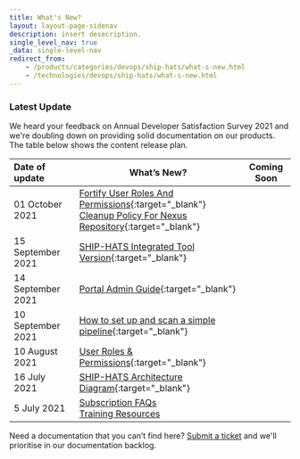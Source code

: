 ```yaml
---
title: What's New?
layout: layout-page-sidenav
description: insert desecription.
single_level_nav: true
_data: single-level-nav
redirect_from:
    - /products/categories/devops/ship-hats/what-s-new.html
    - /technologies/devops/ship-hats/what-s-new.html
---
```


### Latest Update

We heard your feedback on Annual Developer Satisfaction Survey 2021 and we're doubling down on providing solid documentation on our products. The table below shows the content release plan.

 
| Date of update |                                         What’s New?                                       |           Coming Soon          |
| :------------- | ----------------------------------------------------------------------------------------- | ------------------------------ |
| 01 October 2021 | [Fortify User Roles And Permissions](https://docs.developer.tech.gov.sg/docs/ship-hats-documentation/#/get-started/fortify-user-roles-and-permissions){:target="_blank"}<br /> [Cleanup Policy For Nexus Repository](https://docs.developer.tech.gov.sg/docs/ship-hats-documentation/#/ship-hats-cleanup-policy-for-nexus-repository){:target="_blank"} | |
| 15 September 2021      | [SHIP-HATS Integrated Tool Version](https://docs.developer.tech.gov.sg/docs/ship-hats-documentation/#/get-started/ship-hats-integrated-tools-version){:target="_blank"}<br /> |
| 14 September 2021      | [Portal Admin Guide](https://docs.developer.tech.gov.sg/docs/ship-hats-documentation/#/portal-guide/overview-of-ship-hats-portal){:target="_blank"}<br /> | 
| 10 September 2021      | [How to set up and scan a simple pipeline](https://docs.developer.tech.gov.sg/docs/ship-hats-documentation/#/how-to-setup-and-scan-sample-pipeline){:target="_blank"}<br /> |
| 10 August 2021      | [User Roles & Permissions](https://docs.developer.gov.sg/docs/ship-hats-documentation/#/user-roles-permissions){:target="_blank"}<br /> | 
| 16 July 2021      | [SHIP-HATS Architecture Diagram](https://docs.developer.gov.sg/docs/ship-hats-documentation/#/architecture-diagram){:target="_blank"}<br /> |  | 
| 5 July 2021      | [Subscription FAQs](./subscription)<br /> [Training Resources](./training-resources) |   |

                

Need a documentation that you can’t find here? [Submit a ticket](./ship-hats-enquiries) and we'll prioritise in our documentation backlog.   

